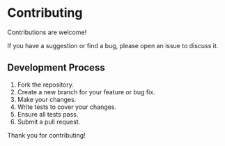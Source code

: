 # Contributing

Contributions are welcome!

If you have a suggestion or find a bug, please open an issue to discuss it.

## Development Process

1.  Fork the repository.
2.  Create a new branch for your feature or bug fix.
3.  Make your changes.
4.  Write tests to cover your changes.
5.  Ensure all tests pass.
6.  Submit a pull request.

Thank you for contributing!
